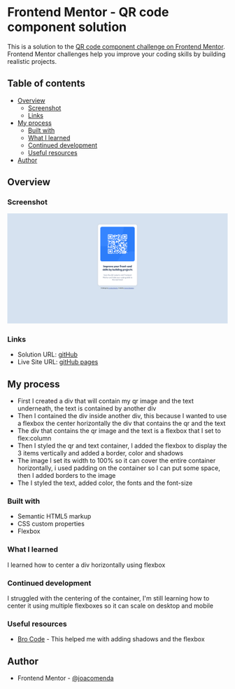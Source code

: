 # Frontend Mentor - QR code component solution

This is a solution to the [QR code component challenge on Frontend Mentor](https://www.frontendmentor.io/challenges/qr-code-component-iux_sIO_H). Frontend Mentor challenges help you improve your coding skills by building realistic projects. 

## Table of contents

- [Overview](#overview)
  - [Screenshot](#screenshot)
  - [Links](#links)
- [My process](#my-process)
  - [Built with](#built-with)
  - [What I learned](#what-i-learned)
  - [Continued development](#continued-development)
  - [Useful resources](#useful-resources)
- [Author](#author)

## Overview

### Screenshot

![](/qr-code.png)

### Links

- Solution URL: [gitHub](https://github.com/joacomenda/qr-code-challenge)
- Live Site URL: [gitHub pages](https://joacomenda.github.io/qr-code-challenge/)

## My process

- First I created a div that will contain my qr image and the text underneath, the text is contained by another div
- Then I contained the div inside another div, this because I wanted to use a flexbox the center horizontally the div that contains the qr and the text
- The div that contains the qr image and the text is a flexbox that I set to flex:column
- Then I styled the qr and text container, I added the flexbox to display the 3 items vertically and added a border, color and shadows
- The image I set its width to 100% so it can cover the entire container horizontally, i used padding on the container so I can put some space, then I added borders to the image
- The I styled the text, added color, the fonts and the font-size

### Built with

- Semantic HTML5 markup
- CSS custom properties
- Flexbox

### What I learned

I learned how to center a div horizontally using flexbox

### Continued development

I struggled with the centering of the container, I'm still learning how to center it using multiple flexboxes so it can scale on desktop and mobile

### Useful resources

- [Bro Code](https://youtu.be/HGTJBPNC-Gw) - This helped me with adding shadows and the flexbox

## Author

- Frontend Mentor - [@joacomenda](https://www.frontendmentor.io/profile/yourusername)
